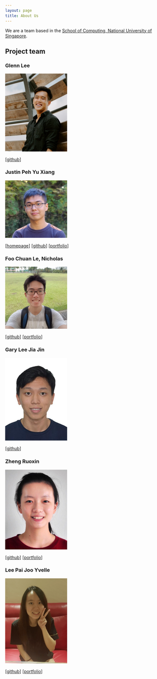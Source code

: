 ```yaml
---
layout: page
title: About Us
---
```


We are a team based in the [School of Computing, National University of Singapore](http://www.comp.nus.edu.sg).

## Project team

### Glenn Lee

<img src="images/glennljs.png" width="200px">

[[github](http://github.com/glennljs)]

### Justin Peh Yu Xiang

<img src="images/pyuxiang.png" width="200px">


[[homepage](https://pyuxiang.com/)]
[[github](https://github.com/pyuxiang)]
[[portfolio](team/pyuxiang.md)]

### Foo Chuan Le, Nicholas

<img src="images/nickyfoo.png" width="200px">

[[github](http://github.com/nickyfoo)]
[[portfolio](team/nickyfoo.md)]


### Gary Lee Jia Jin

<img src="images/garyljj.png" width="200px">

[[github](https://github.com/garyljj)]

### Zheng Ruoxin

<img src="images/zhengruoxin.png" width="200px">

[[github](https://github.com/zhengruoxin)]
[[portfolio](team/zhengruoxin.md)]

### Lee Pai Joo Yvelle

<img src="images/ellevy.png" width="200px">

[[github](https://github.com/ellevy)]
[[portfolio](team/ellevy.md)]
